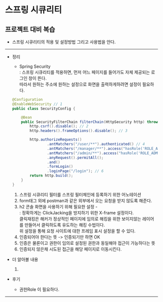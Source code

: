 # 스프링 시큐리티

## 프로젝트 대비 복습

- 스프링 시큐리티의 적용 및 설정방법 그리고 사용법을 안다.

--- 
* 정리
    - Spring Security  
    : 스프링 시큐리티를 적용하면, 먼저 어느 페이지를 들어가도 자체 제공되는 로그인 창이 뜬다.  
    따라서 원하는 주소에 원하는 설정으로 화면을 출력하게하려면 설정이 필요하다.  
    ```java
    @Configuration
    @EnableWebSecurity // 1
    public class SecurityConfig {

        @Bean
        public SecurityFilterChain filterChain(HttpSecurity http) throws Exception {
            http.csrf().disable(); // 2
    		http.headers().frameOptions().disable(); // 3

            http.authorizeRequests()
                    .antMatchers("/user/**").authenticated() // 4
                    .antMatchers("/manager/**").access("hasRole('ROLE_ADMIN') or hasRole('ROLE_MANAGER')") // 5
                    .antMatchers("/admin/**").access("hasRole('ROLE_ADMIN')")
                    .anyRequest().permitAll();
                    .and()
                    .formLogin()
                    .loginPage("/login"); // 6
            return http.build();
        }
    }
    ```
    1. 스프링 시큐리티 필터를 스프링 필터체인에 등록하기 위한 어노테이션
    2. form태그 외에 postman과 같은 외부에서 오는 요청을 받지 않도록 해준다.
    3. h2 콘솔 화면을 사용하기 위해 필요한 설정 -  
    : 정확하게는 ClickJacking을 방지하기 위한 X-frame 설정이다.  
    클릭재킹은 해커가 정상적인 페이지에 임의로 해킹을 위한 보이지않는 레이어를 만들어서 클릭하도록 유도하는 해킹 수법이다.  
    위 설정을 통해 요청 사이트에 대한 프레임 표시 설정을 할 수 있다.
    4. 인증되어야 한다는 뜻 -> 인증되기만 하면 OK
    5. 인증은 물론이고 권한이 임의로 설정된 권한과 동일해야 접근이 가능하다는 뜻
    6. 인증되지 않은채 시도된 접근을 해당 페이지로 이동시킨다.

* 더 알아볼 내용

    1. 
* 후기

    - 권한Role 이 필요하다.  

---